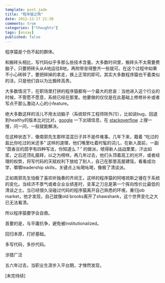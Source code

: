 ```yaml
---
template: post.jade
title: "程序猿之殇"
date: 2012-12-17 21:30
comments: true
categories: ["thoughts"]
tags: [essay]
published: false
---
```


程序猿是个伤不起的群体。

和搬砖头相比，写代码似乎多那么些技术含量。大多数时间里，搬砖头不太需要费脑子，只要把砖头从A地运往B地，再附带垒得整齐一些就可。在这个过程中如果不小心砖碎了，要把碎掉的拿走，换上正常的即可。其实大多数程序猿也干着类似的活，只是他们自以为比搬砖高贵。

大多数情况下，在职场里打拼的程序猿都有一个最大的悲哀：当他进入这个行业的时候，不管愿不愿意，系统已经在那里。他要做的仅仅是在此基础上修修补补或者写点不那么激动人心的小feature。

<!--more-->

绝大多数这样的活儿不用太动脑子（系统软件工程师除外[1]），比如说bug，回退到healthy的版本比对比对，[google](http://www.google.com) 一下出错信息，在 [stackoverflow](http://stackoverflow.com) 上搜一搜，问一问，一般就能解决。

在这种状态下，像南郭先生那样混混日子并不是件难事。几年下来，籍着 “吃过的盐比你吃过的米还多” 这样的道理，他们嘴里吐着时髦的词儿，在新人面前，一副 “茴香豆的茴字有四种写法，你知道么？” 的做派，唬得新人战战栗栗，汗出如浆，之后还顶礼膜拜，以之为榜样。再几年过去，他们头顶着高工的光环，或者经理的权势，将写代码的天赋权利下放给了别人，自己在那里高屋建瓴，看看成功学，嚼嚼leadership skills，关键点上吆喝吆喝，像极了清谈派。

正如南郭先生怕极了喜欢听独奏的齐闵王，这样的程序猿的阿喀琉斯之锺在于系统的变化。当经济不景气或者企业业绩差时，变革之刀总是第一个挥向性价比最低的清谈之士。当已经很久没碰过代码的程序猿离开自己熟悉的环境，重归job market，他才发现，自己就像old brooks离开了shawshank，这个世界变化之大已无法看清。

所以程序猿要学会自救。

首要的是，与平庸抗争，避免被institutionalized。

回归本原，打好基础。

多写代码，多抄代码。

涉猎广泛

五六年过去，当职业生涯步入平台期，才悚然发现，

[未完待续]
